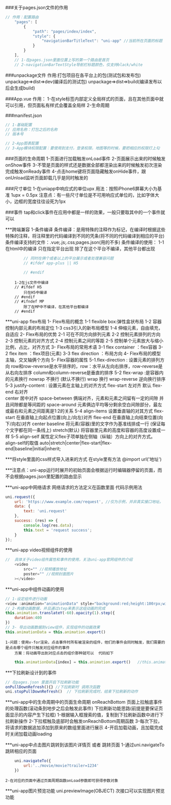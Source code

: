###关于pages.json文件的作用
```js
// 作用：配置路由
	"pages": [
		{
			"path": "pages/index/index",
			"style": {
				"navigationBarTitleText": "uni-app" //当前所在页面的标题
			}
		}
	],
	// 1-在pages.json里面位置上写的第一个路由是首页
    // 2-navigationBarTextStyle导航栏标题颜色，仅支持black/white
```

###unpackage文件
作用:打包项目在各平台上的包(测试包和发布包)
unpackage=>dist=>dev(编译后的测试包)
unpackage=>dist=>build(编译发布以后会生成build)

###App.vue
作用：
    1-在style标签内部定义全局样式的页面，且在其他页面中就可以引用，但页面私有样式会覆盖全局样
    2-生命周期

###manifest.json
```js
// 1-基础配置
// 应用名称：打包之后的名称
// 版本号

// 2-App图表配置
// 3-App模块权限配置：要使用到支付，登录权限，地图等的时候，要把相应的权限打上勾
```

###页面的生命周期
1-页面进行加载触发onLoad事件
2-页面展示出来的时候触发onShow事件
3-不管是页面的样式还是数据全部都渲染出来的时候触发初次渲染完成触发onReady事件
4-点击home键将页面隐藏触发onHide事件，跟onUnload监听页面卸载几乎是同时触发的


###尺寸单位
1-在uniapp中响应式的单位upx
	用法：按照iPhone6屏幕大小为基准 1upx = 0.5px
	注意点：有一些尺寸单位是不可用响应式单位的，比如字体大小，边框的宽度往往设死为1px

###事件
tap和click事件在应用中都是一样的效果，一般只要取其中的一个事件就可以


***跨端兼容
	1-条件编译
	条件编译：是用特殊的注释作为标记，在编译时根据这些特殊的注释，将注释里的代码编译到不同的凭条(将不同的代码编译到相应的平台)
	条件编译支持的文件：.vue;.js;.css;pages.json(用的不多)
	条件编译的使用：
		1-1在html中的编译
		<!-- #ifdef app-plus -->
			只在指定平台出现
		<!-- #endif -->
		<!-- #ifndef app-plus -->
			除了在这个平台不编译，其他平台都出现
		<!-- #endif -->
```js
		// 同时在俩个或者以上的平台展示或者处理兼容问题
		// #ifdef app-plus || H5

		// #endif
```
		1-2在js文件中编译
		// #ifdef H5
			只在H5中编译
		// #endif
		// #ifndef MP
			除了在MP中不编译，在其他平台都编译
		// #endif

***uni-app flex布局
	1- Flex布局的概念
		1-1 flexible box:弹性盒状布局
		1-2 容器控制内部元素的布局定位
		1-3 css3引入的新布局模型
		1-4 伸缩元素，自由填充，自适应
	2- Flex布局的优势
		2-1 可在不同方向排列元素
		2-2 控制元素排列的方向
		2-3 控制元素的对齐方式
		2-4 控制元素之间的等距
		2-5 控制单个元素放大与缩小比例，占比，对齐方式
	 3- Flex布局的常用术语
	 	3-1 flex container ：flex容器
		3-2 flex item ：flex项目(元素)
		3-3 flex direction ：布局方向
	4- Flex布局的模型
		主轴，交叉轴俩个方向
	5- Flex容器的属性
		5-1.flex-direction : 设置元素的排列方向
			row和row-reverse是水平排序的，row：水平从左向右排序，row-reverse是从右向左排序
			column和column-reverse是垂直的排序
		5-2 flex-wrap :是容器内的元素换行
				nowrap 不换行 (默认不换行)
				wrap 换行	
				wrap-reverse 逆向换行排序
		5-3 justify-content : 设置元素在主轴上的对齐方式
				flex-start 左对齐 默认
				flex-end   右对齐	
				center	   居中对齐
				space-between 俩端对齐，元素和元素之间留有一定的间隙 并且间隙都是等间距的
				space-around  元素俩边平均等分剩余空白间隙部分，最左或最右和元素之间距离是1:2的关系
		5-4 align-items 设置垂直轴的对其方式
				flex-start	在垂直轴上向起点位置(向上/向左)对齐
				flex-end	在垂直轴上向结束位置(向下/向右)对齐
				center
				baseline  将元素(容器)里的文字作为基准线排成一行 (保证每个文字都在同一条线上)
				stretch(默认) 将容器里元素的高度和容器的高度设置成一样
		5-5 align-self 属性定义flex子项单独在侧轴（纵轴）方向上的对齐方式。
					align-self的取值 auto|stretch|center|flex-start|flex-end|baseline|initial|inherit;
		

***将style里面的css样式导入进来的方式 在style里有方法
	@import url('地址')

***注意点：uni-app运行时展开的初始页面会根据运行时编辑器停留的页面，而不会根据pages.json里配置的路由显示

***uni-app中网络请求
	网络请求的方法定义在函数里面
	代码示例用法
```js
uni.request({
    url: 'https://www.example.com/request', //仅为示例，并非真实接口地址。
    data: {
        text: 'uni.request'
    },
    success: (res) => {
        console.log(res.data);
        this.text = 'request success';                
    }
});
```

***uni-app video视频组件的使用
```js
// 	具体关于video组件属性和事件的使用，关注uni-app官网组件的介绍
	<video
		src="" //视频播放地址
		poster="" //视频封面图片
	></video>
```


***uni-app中组件动画的使用
```js
// 1-设定组件进行动画
<view :animation="animationData" style="background:red;height:100rpx;width:100rpx"></view>
// 2-构建动画数据，并且通过step来表示这组动画的完成
this.animation.translateY(-60).opacity(1).step({
	duration:400
})
// 3- 导出动画数据到view组件，实现组件的动画效果
this.animationData = this.animation.export()
```

	1-问题：使用v-for渲染，点击事件时所有被渲染的组件，他们的事件会同时触发，我们需要的是点击哪个组件只触发对应组件的事件
		方案：将动画导出到对应点击的组价那种就可以  代码如下
```js
	this.animationData[index] = this.animation.export()   //this.animationData[index] 对应点击时的组件
```


***下拉刷新设计到的事件
```js
// 在pages.json 里面开启下拉刷新功能
onPullDownRefresh(){} //下拉刷新时 调用次函数
uni.stopPullDownRefresh()  // 下拉刷新完成时，结束下拉刷新的动作
```

***uni-app中的生命周期中的页面生命周期
onReachBottom  页面上拉触底事件的处理函数(滚动条到地步之后会触发此事件)
	下拉刷新功能思路(前提是要保证页面显示的内容产生下拉框)
		1-根据输入框搜索的值，复制到下拉刷新函数中进行下拉刷新操作
		2-下拉框触及底部时会触发onReachBottom周期函数
		3-每次下拉，将请求的数据追加添加到原来的数组里面进行展示
		4-开启加载动画，且加载完成时关闭加载动画loading

***uni-app中点击图片跳转到该图片详情页  或者  跳转页面
	1-通过uni.navigateTo跳转相应的页面
```js
	uni.navigateTo({
		url:'../movie/movie?trailer=1234'
	})
```
	2-在对应的页面中通过页面周期函数onLoad参数即可获得参数对象

***uni-app图片预览功能
	uni.previewImage(OBJECT)  次接口可以实现图片预览功能
		